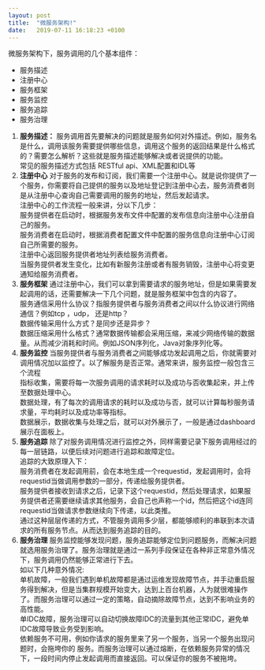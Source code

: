 ```yaml
---
layout: post
title:  "微服务架构!"
date:   2019-07-11 16:18:23 +0100
---
```

微服务架构下，服务调用的几个基本组件：
- 服务描述
- 注册中心
- 服务框架
- 服务监控
- 服务追踪
- 服务治理
1. **服务描述：**
服务调用首先要解决的问题就是服务如何对外描述。例如，服务名是什么，调用该服务需要提供哪些信息，调用这个服务的返回结果是什么格式的？需要怎么解析？这些就是服务描述能够解决或者说提供的功能。     
常见的服务描述方式包括 RESTful api、XML配置和IDL等     
2. **注册中心**
对于服务的发布和订阅，我们需要一个注册中心。就是说你提供了一个服务，你需要将自己提供的服务以及地址登记到注册中心去，服务消费者则是从注册中心查询自己需要调用的服务的地址，然后发起请求。      
注册中心的工作流程一般来讲，分以下几步：     
服务提供者在启动时，根据服务发布文件中配置的发布信息向注册中心注册自己的服务。      
服务消费者在启动时，根据消费者配置文件中配置的服务信息向注册中心订阅自己所需要的服务。        
注册中心返回服务提供者地址列表给服务消费者。        
当服务提供者发生变化，比如有新服务注册或者有服务销毁，注册中心将变更通知给服务消费者。           
3.  **服务框架**
通过注册中心，我们可以拿到需要请求的服务地址，但是如果需要发起调用的话，还需要解决一下几个问题，就是服务框架中包含的内容了。         
服务通信采用什么协议？指服务提供者与服务消费者之间以什么协议进行网络通信？例如tcp ，udp， 还是http？           
数据传输采用什么方式？是同步还是异步？        
数据压缩采用什么格式？通常数据传输都会采用压缩，来减少网络传输的数据量。从而减少消耗和时间。例如JSON序列化，Java对象序列化等。        
4. **服务监控**
当服务提供者与服务消费者之间能够成功发起调用之后，你就需要对调用情况加以监控了。以了解服务是否正常。通常来讲，服务监控一般包含三个流程     
指标收集，需要将每一次服务调用的请求耗时以及成功与否收集起来，并上传至数据处理中心。      
数据处理，有了每次的调用请求的耗时以及成功与否，就可以计算每秒服务请求量，平均耗时以及成功率等指标。      
数据展示，数据收集与处理之后，就可以对外展示了，一般是通过dashboard展示在面板上。     
5. **服务追踪**
除了对服务调用情况进行监控之外，同样需要记录下服务调用经过的每一层链路，以便后续对问题进行追踪和故障定位。       
追踪的大致原理入下：      
服务消费者在发起调用前，会在本地生成一个requestid，发起调用时，会将requestid当做调用参数的一部分，传递给服务提供者。      
服务提供者接收到请求之后，记录下这个requestid，然后处理请求，如果服务提供者还需要继续请求其他服务，会自己也声称一个id，然后把这个id连同requestid当做请求参数继续向下传递，以此类推。        
通过这种层层传递的方式，不管服务调用多少层，都能够顺利的串联到本次请求的所有服务节点。从而达到服务追踪的目的。        
6. **服务治理**
服务监控能够发现问题，服务追踪能够定位到问题服务，而解决问题就选用服务治理了。服务治理就是通过一系列手段保证在各种非正常意外情况下，服务调用仍然能够正常进行下去。         
如以下几种意外情况:         
单机故障，一般我们遇到单机故障都是通过运维发现故障节点，并手动重启服务得到解决，但是当集群规模开始变大，达到上百台机器，人为就很难操作了。而服务治理可以通过一定的策略，自动摘除故障节点，达到不影响业务的高性能。          
单IDC故障，服务治理可以自动切换故障IDC的流量到其他正常IDC，避免单IDC故障导致业务受到影响。                
依赖服务不可用，例如你请求的服务里来了另一个服务，当另一个服务出现问题时，会拖垮你的 服务。而服务治理可以通过熔断，在依赖服务异常的情况下，一段时间内停止发起调用而直接返回。可以保证你的服务不被拖垮。        